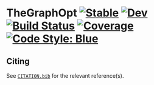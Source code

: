 # TheGraphOpt [![Stable](https://img.shields.io/badge/docs-stable-blue.svg)](https://semiotic-ai.github.io/TheGraphOpt.jl/stable/) [![Dev](https://img.shields.io/badge/docs-dev-blue.svg)](https://semiotic-ai.github.io/TheGraphOpt.jl/dev/) [![Build Status](https://github.com/semiotic-ai/TheGraphOpt.jl/actions/workflows/CI.yml/badge.svg?branch=main)](https://github.com/semiotic-ai/TheGraphOpt.jl/actions/workflows/CI.yml?query=branch%3Amain) [![Coverage](https://codecov.io/gh/semiotic-ai/TheGraphOpt.jl/branch/main/graph/badge.svg)](https://codecov.io/gh/semiotic-ai/TheGraphOpt.jl) [![Code Style: Blue](https://img.shields.io/badge/code%20style-blue-4495d1.svg)](https://github.com/invenia/BlueStyle)

## Citing

See [`CITATION.bib`](CITATION.bib) for the relevant reference(s).
